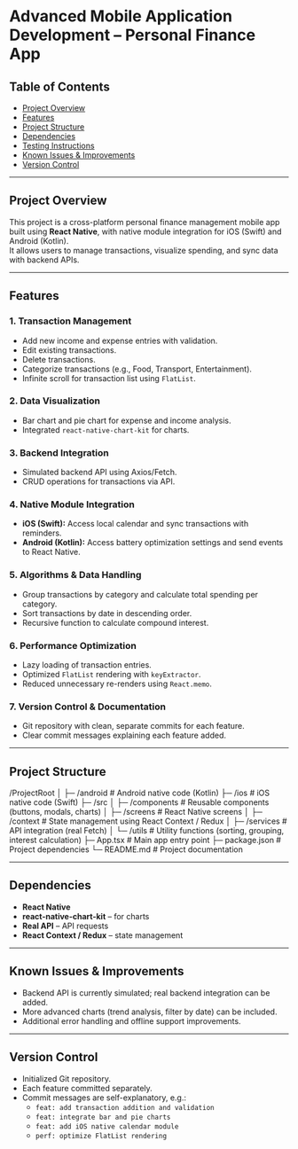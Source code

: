 # Advanced Mobile Application Development – Personal Finance App

## Table of Contents
- [Project Overview](#project-overview)
- [Features](#features)
- [Project Structure](#project-structure)
- [Dependencies](#dependencies)
- [Testing Instructions](#testing-instructions)
- [Known Issues & Improvements](#known-issues--improvements)
- [Version Control](#version-control)

---

## Project Overview
This project is a cross-platform personal finance management mobile app built using **React Native**, with native module integration for iOS (Swift) and Android (Kotlin).  
It allows users to manage transactions, visualize spending, and sync data with backend APIs.

---

## Features

### 1. Transaction Management
- Add new income and expense entries with validation.
- Edit existing transactions.
- Delete transactions.
- Categorize transactions (e.g., Food, Transport, Entertainment).
- Infinite scroll for transaction list using `FlatList`.

### 2. Data Visualization
- Bar chart and pie chart for expense and income analysis.
- Integrated `react-native-chart-kit` for charts.

### 3. Backend Integration
- Simulated backend API using Axios/Fetch.
- CRUD operations for transactions via API.

### 4. Native Module Integration
- **iOS (Swift):** Access local calendar and sync transactions with reminders.
- **Android (Kotlin):** Access battery optimization settings and send events to React Native.

### 5. Algorithms & Data Handling
- Group transactions by category and calculate total spending per category.
- Sort transactions by date in descending order.
- Recursive function to calculate compound interest.

### 6. Performance Optimization
- Lazy loading of transaction entries.
- Optimized `FlatList` rendering with `keyExtractor`.
- Reduced unnecessary re-renders using `React.memo`.

### 7. Version Control & Documentation
- Git repository with clean, separate commits for each feature.
- Clear commit messages explaining each feature added.

---

## Project Structure

/ProjectRoot
│
├─ /android # Android native code (Kotlin)
├─ /ios # iOS native code (Swift)
├─ /src
│ ├─ /components # Reusable components (buttons, modals, charts)
│ ├─ /screens # React Native screens
│ ├─ /context # State management using React Context / Redux
│ ├─ /services # API integration (real Fetch)
│ └─ /utils # Utility functions (sorting, grouping, interest calculation)
├─ App.tsx # Main app entry point
├─ package.json # Project dependencies
└─ README.md # Project documentation


---

## Dependencies
- **React Native**
- **react-native-chart-kit** – for charts
- **Real API** – API requests
- **React Context / Redux** – state management

---


## Known Issues & Improvements
- Backend API is currently simulated; real backend integration can be added.
- More advanced charts (trend analysis, filter by date) can be included.
- Additional error handling and offline support improvements.

---

## Version Control
- Initialized Git repository.
- Each feature committed separately.
- Commit messages are self-explanatory, e.g.:
  - `feat: add transaction addition and validation`
  - `feat: integrate bar and pie charts`
  - `feat: add iOS native calendar module`
  - `perf: optimize FlatList rendering`
